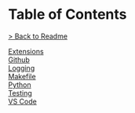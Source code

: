 [//]: # (contain links to other entries)

# Table of Contents

[> Back to Readme](../../README.md)

[Extensions](extensions.md)\
[Github](github.md)\
[Logging](logging.md)\
[Makefile](makefile.md)\
[Python](python.md)\
[Testing](testing.md)\
[VS Code](vscode.md)
